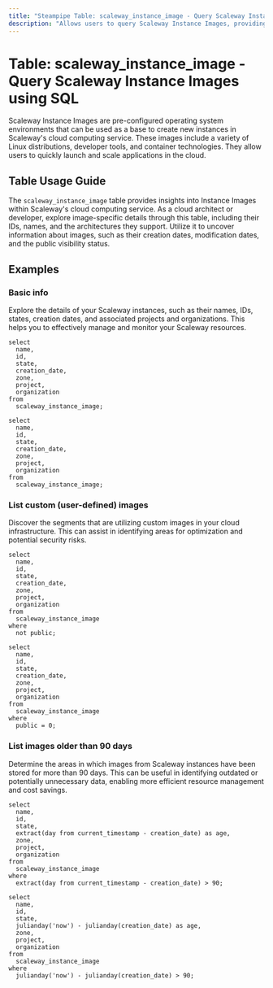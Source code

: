 ```yaml
---
title: "Steampipe Table: scaleway_instance_image - Query Scaleway Instance Images using SQL"
description: "Allows users to query Scaleway Instance Images, providing detailed information about each image available for use with Scaleway's Instances."
---
```


# Table: scaleway_instance_image - Query Scaleway Instance Images using SQL

Scaleway Instance Images are pre-configured operating system environments that can be used as a base to create new instances in Scaleway's cloud computing service. These images include a variety of Linux distributions, developer tools, and container technologies. They allow users to quickly launch and scale applications in the cloud.

## Table Usage Guide

The `scaleway_instance_image` table provides insights into Instance Images within Scaleway's cloud computing service. As a cloud architect or developer, explore image-specific details through this table, including their IDs, names, and the architectures they support. Utilize it to uncover information about images, such as their creation dates, modification dates, and the public visibility status.

## Examples

### Basic info
Explore the details of your Scaleway instances, such as their names, IDs, states, creation dates, and associated projects and organizations. This helps you to effectively manage and monitor your Scaleway resources.

```sql+postgres
select
  name,
  id,
  state,
  creation_date,
  zone,
  project,
  organization
from
  scaleway_instance_image;
```

```sql+sqlite
select
  name,
  id,
  state,
  creation_date,
  zone,
  project,
  organization
from
  scaleway_instance_image;
```

### List custom (user-defined) images
Discover the segments that are utilizing custom images in your cloud infrastructure. This can assist in identifying areas for optimization and potential security risks.

```sql+postgres
select
  name,
  id,
  state,
  creation_date,
  zone,
  project,
  organization
from
  scaleway_instance_image
where
  not public;
```

```sql+sqlite
select
  name,
  id,
  state,
  creation_date,
  zone,
  project,
  organization
from
  scaleway_instance_image
where
  public = 0;
```

### List images older than 90 days
Determine the areas in which images from Scaleway instances have been stored for more than 90 days. This can be useful in identifying outdated or potentially unnecessary data, enabling more efficient resource management and cost savings.

```sql+postgres
select
  name,
  id,
  state,
  extract(day from current_timestamp - creation_date) as age,
  zone,
  project,
  organization
from
  scaleway_instance_image
where
  extract(day from current_timestamp - creation_date) > 90;
```

```sql+sqlite
select
  name,
  id,
  state,
  julianday('now') - julianday(creation_date) as age,
  zone,
  project,
  organization
from
  scaleway_instance_image
where
  julianday('now') - julianday(creation_date) > 90;
```